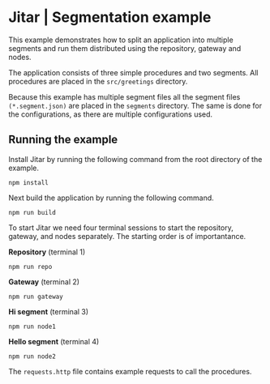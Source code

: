 
# Jitar | Segmentation example

This example demonstrates how to split an application into multiple segments and
run them distributed using the repository, gateway and nodes.

The application consists of three simple procedures and two segments. All procedures are placed in the
``src/greetings`` directory. 

Because this example has multiple segment files all the segment files ``(*.segment.json)`` are placed in the ``segments`` directory. The same is done for the configurations, as there are multiple configurations used.

## Running the example

Install Jitar by running the following command from the root directory of the example.

```
npm install
```

Next build the application by running the following command.

```
npm run build
```

To start Jitar we need four terminal sessions to start the repository, gateway, and nodes separately. The starting order is of importantance.

**Repository** (terminal 1)
```
npm run repo
```

**Gateway** (terminal 2)
```
npm run gateway
```

**Hi segment** (terminal 3)
```
npm run node1
```

**Hello segment** (terminal 4)
```
npm run node2
```

The ``requests.http`` file contains example requests to call the procedures.
